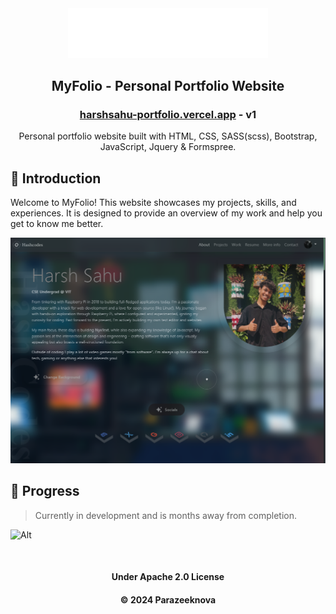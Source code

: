 <div align="center">
<img src="../resources/logo/logo-white.svg" width="320"></img>
</div>

<div align="center">

## MyFolio - Personal Portfolio Website

<h3><a href="https://harshsahu-portfolio.vercel.app/">harshsahu-portfolio.vercel.app</a> - v1</h3> 
</div>

<p align="center">Personal portfolio website built with HTML, CSS, SASS(scss), Bootstrap, JavaScript, Jquery & Formspree.
</p>

## 👀 Introduction

Welcome to MyFolio! This website showcases my projects, skills, and experiences. It is designed to provide an overview of my work and help you get to know me better.

![demo](../resources/Projects/hompagev2.png)

## 🌴 Progress

> Currently in development and is months away from completion.

![Alt](https://repobeats.axiom.co/api/embed/f9c5fd72d1d0308d35f0c8cee765cbc48ebd554d.svg "Repobeats analytics image")

&nbsp;

<div align="center">

#### Under Apache 2.0 License

#### &copy; 2024 Parazeeknova

</div>
